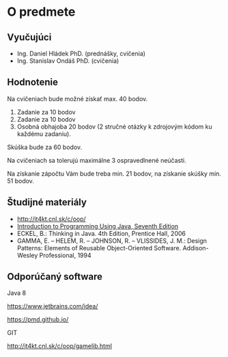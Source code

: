 # O predmete

## Vyučujúci

- Ing. Daniel Hládek PhD. (prednášky, cvičenia)
- Ing. Stanislav Ondáš PhD. (cvičenia)

## Hodnotenie

Na cvičeniach bude možné získať max. 40 bodov.

1. Zadanie za 10 bodov
1. Zadanie za 10 bodov
1. Osobná obhajoba 20 bodov (2 stručné otázky k zdrojovým kódom ku každému zadaniu).

Skúška bude za 60 bodov.

Na cvičeniach sa tolerujú maximálne 3 ospravedlnené neúčasti.

Na získanie zápočtu Vám bude treba min. 21 bodov,
na získanie skúšky min. 51 bodov.

## Študijné materiály

- http://it4kt.cnl.sk/c/oop/
- [Introduction to Programming Using Java, Seventh Edition](http://math.hws.edu/javanotes/)
- ECKEL, B.: Thinking in Java. 4th Edition, Prentice Hall, 2006
- GAMMA, E. – HELEM, R. – JOHNSON, R. – VLISSIDES, J. M.: Design Patterns: Elements of Reusable Object-Oriented Software. Addison-Wesley Professional, 1994

## Odporúčaný software

Java 8

https://www.jetbrains.com/idea/

https://pmd.github.io/

GIT

http://it4kt.cnl.sk/c/oop/gamelib.html


